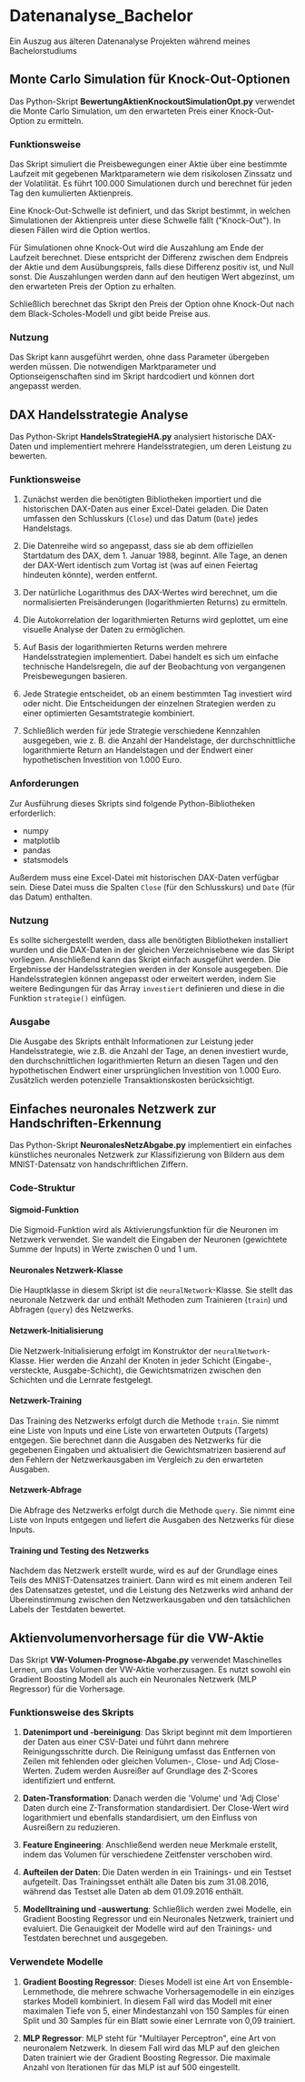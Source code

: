 # Datenanalyse_Bachelor
Ein Auszug aus älteren Datenanalyse Projekten während meines Bachelorstudiums

## Monte Carlo Simulation für Knock-Out-Optionen

Das Python-Skript **BewertungAktienKnockoutSimulationOpt.py** verwendet die Monte Carlo Simulation, um den erwarteten Preis einer Knock-Out-Option zu ermitteln.

### Funktionsweise

Das Skript simuliert die Preisbewegungen einer Aktie über eine bestimmte Laufzeit mit gegebenen Marktparametern wie dem risikolosen Zinssatz und der Volatilität. Es führt 100.000 Simulationen durch und berechnet für jeden Tag den kumulierten Aktienpreis.

Eine Knock-Out-Schwelle ist definiert, und das Skript bestimmt, in welchen Simulationen der Aktienpreis unter diese Schwelle fällt ("Knock-Out"). In diesen Fällen wird die Option wertlos.

Für Simulationen ohne Knock-Out wird die Auszahlung am Ende der Laufzeit berechnet. Diese entspricht der Differenz zwischen dem Endpreis der Aktie und dem Ausübungspreis, falls diese Differenz positiv ist, und Null sonst. Die Auszahlungen werden dann auf den heutigen Wert abgezinst, um den erwarteten Preis der Option zu erhalten.

Schließlich berechnet das Skript den Preis der Option ohne Knock-Out nach dem Black-Scholes-Modell und gibt beide Preise aus.

### Nutzung

Das Skript kann ausgeführt werden, ohne dass Parameter übergeben werden müssen. Die notwendigen Marktparameter und Optionseigenschaften sind im Skript hardcodiert und können dort angepasst werden.

## DAX Handelsstrategie Analyse

Das Python-Skript **HandelsStrategieHA.py** analysiert historische DAX-Daten und implementiert mehrere Handelsstrategien, um deren Leistung zu bewerten.

### Funktionsweise

1. Zunächst werden die benötigten Bibliotheken importiert und die historischen DAX-Daten aus einer Excel-Datei geladen. Die Daten umfassen den Schlusskurs (`Close`) und das Datum (`Date`) jedes Handelstags.

2. Die Datenreihe wird so angepasst, dass sie ab dem offiziellen Startdatum des DAX, dem 1. Januar 1988, beginnt. Alle Tage, an denen der DAX-Wert identisch zum Vortag ist (was auf einen Feiertag hindeuten könnte), werden entfernt.

3. Der natürliche Logarithmus des DAX-Wertes wird berechnet, um die normalisierten Preisänderungen (logarithmierten Returns) zu ermitteln.

4. Die Autokorrelation der logarithmierten Returns wird geplottet, um eine visuelle Analyse der Daten zu ermöglichen.

5. Auf Basis der logarithmierten Returns werden mehrere Handelsstrategien implementiert. Dabei handelt es sich um einfache technische Handelsregeln, die auf der Beobachtung von vergangenen Preisbewegungen basieren. 

6. Jede Strategie entscheidet, ob an einem bestimmten Tag investiert wird oder nicht. Die Entscheidungen der einzelnen Strategien werden zu einer optimierten Gesamtstrategie kombiniert.

7. Schließlich werden für jede Strategie verschiedene Kennzahlen ausgegeben, wie z. B. die Anzahl der Handelstage, der durchschnittliche logarithmierte Return an Handelstagen und der Endwert einer hypothetischen Investition von 1.000 Euro. 

### Anforderungen

Zur Ausführung dieses Skripts sind folgende Python-Bibliotheken erforderlich:

- numpy
- matplotlib
- pandas
- statsmodels

Außerdem muss eine Excel-Datei mit historischen DAX-Daten verfügbar sein. Diese Datei muss die Spalten `Close` (für den Schlusskurs) und `Date` (für das Datum) enthalten.

### Nutzung

Es sollte sichergestellt werden, dass alle benötigten Bibliotheken installiert wurden und die DAX-Daten in der gleichen Verzeichnisebene wie das Skript vorliegen. Anschließend kann das Skript einfach ausgeführt werden. Die Ergebnisse der Handelsstrategien werden in der Konsole ausgegeben.
Die Handelsstrategien können angepasst oder erweitert werden, indem Sie weitere Bedingungen für das Array `investiert` definieren und diese in die Funktion `strategie()` einfügen.

### Ausgabe

Die Ausgabe des Skripts enthält Informationen zur Leistung jeder Handelsstrategie, wie z.B. die Anzahl der Tage, an denen investiert wurde, den durchschnittlichen logarithmierten Return an diesen Tagen und den hypothetischen Endwert einer ursprünglichen Investition von 1.000 Euro. Zusätzlich werden potenzielle Transaktionskosten berücksichtigt.

## Einfaches neuronales Netzwerk zur Handschriften-Erkennung

Das Python-Skript **NeuronalesNetzAbgabe.py** implementiert ein einfaches künstliches neuronales Netzwerk zur Klassifizierung von Bildern aus dem MNIST-Datensatz von handschriftlichen Ziffern. 

### Code-Struktur

#### Sigmoid-Funktion

Die Sigmoid-Funktion wird als Aktivierungsfunktion für die Neuronen im Netzwerk verwendet. Sie wandelt die Eingaben der Neuronen (gewichtete Summe der Inputs) in Werte zwischen 0 und 1 um.

#### Neuronales Netzwerk-Klasse

Die Hauptklasse in diesem Skript ist die `neuralNetwork`-Klasse. Sie stellt das neuronale Netzwerk dar und enthält Methoden zum Trainieren (`train`) und Abfragen (`query`) des Netzwerks. 

#### Netzwerk-Initialisierung

Die Netzwerk-Initialisierung erfolgt im Konstruktor der `neuralNetwork`-Klasse. Hier werden die Anzahl der Knoten in jeder Schicht (Eingabe-, versteckte, Ausgabe-Schicht), die Gewichtsmatrizen zwischen den Schichten und die Lernrate festgelegt. 

#### Netzwerk-Training

Das Training des Netzwerks erfolgt durch die Methode `train`. Sie nimmt eine Liste von Inputs und eine Liste von erwarteten Outputs (Targets) entgegen. Sie berechnet dann die Ausgaben des Netzwerks für die gegebenen Eingaben und aktualisiert die Gewichtsmatrizen basierend auf den Fehlern der Netzwerkausgaben im Vergleich zu den erwarteten Ausgaben.

#### Netzwerk-Abfrage

Die Abfrage des Netzwerks erfolgt durch die Methode `query`. Sie nimmt eine Liste von Inputs entgegen und liefert die Ausgaben des Netzwerks für diese Inputs.

#### Training und Testing des Netzwerks

Nachdem das Netzwerk erstellt wurde, wird es auf der Grundlage eines Teils des MNIST-Datensatzes trainiert. Dann wird es mit einem anderen Teil des Datensatzes getestet, und die Leistung des Netzwerks wird anhand der Übereinstimmung zwischen den Netzwerkausgaben und den tatsächlichen Labels der Testdaten bewertet.

## Aktienvolumenvorhersage für die VW-Aktie

Das Skript **VW-Volumen-Prognose-Abgabe.py** verwendet Maschinelles Lernen, um das Volumen der VW-Aktie vorherzusagen. Es nutzt sowohl ein Gradient Boosting Modell als auch ein Neuronales Netzwerk (MLP Regressor) für die Vorhersage.

### Funktionsweise des Skripts

1. **Datenimport und -bereinigung**: Das Skript beginnt mit dem Importieren der Daten aus einer CSV-Datei und führt dann mehrere Reinigungsschritte durch. Die Reinigung umfasst das Entfernen von Zeilen mit fehlenden oder gleichen Volumen-, Close- und Adj Close-Werten. Zudem werden Ausreißer auf Grundlage des Z-Scores identifiziert und entfernt.

2. **Daten-Transformation**: Danach werden die 'Volume' und 'Adj Close' Daten durch eine Z-Transformation standardisiert. Der Close-Wert wird logarithmiert und ebenfalls standardisiert, um den Einfluss von Ausreißern zu reduzieren.

3. **Feature Engineering**: Anschließend werden neue Merkmale erstellt, indem das Volumen für verschiedene Zeitfenster verschoben wird.

4. **Aufteilen der Daten**: Die Daten werden in ein Trainings- und ein Testset aufgeteilt. Das Trainingsset enthält alle Daten bis zum 31.08.2016, während das Testset alle Daten ab dem 01.09.2016 enthält.

5. **Modelltraining und -auswertung**: Schließlich werden zwei Modelle, ein Gradient Boosting Regressor und ein Neuronales Netzwerk, trainiert und evaluiert. Die Genauigkeit der Modelle wird auf den Trainings- und Testdaten berechnet und ausgegeben.

### Verwendete Modelle

1. **Gradient Boosting Regressor**: Dieses Modell ist eine Art von Ensemble-Lernmethode, die mehrere schwache Vorhersagemodelle in ein einziges starkes Modell kombiniert. In diesem Fall wird das Modell mit einer maximalen Tiefe von 5, einer Mindestanzahl von 150 Samples für einen Split und 30 Samples für ein Blatt sowie einer Lernrate von 0,09 trainiert.

2. **MLP Regressor**: MLP steht für "Multilayer Perceptron", eine Art von neuronalem Netzwerk. In diesem Fall wird das MLP auf den gleichen Daten trainiert wie der Gradient Boosting Regressor. Die maximale Anzahl von Iterationen für das MLP ist auf 500 eingestellt.
